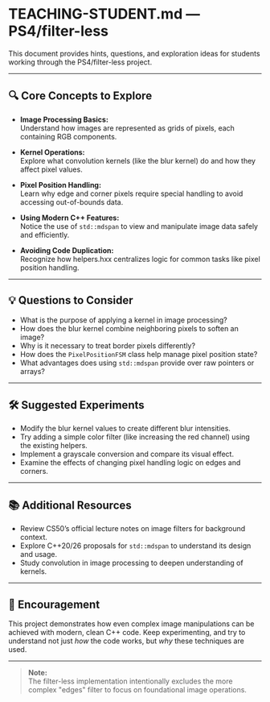 # TEACHING-STUDENT.md — PS4/filter-less

This document provides hints, questions, and exploration ideas for students working through the PS4/filter-less project.

---

## 🔍 Core Concepts to Explore

- **Image Processing Basics:**  
  Understand how images are represented as grids of pixels, each containing RGB components.

- **Kernel Operations:**  
  Explore what convolution kernels (like the blur kernel) do and how they affect pixel values.

- **Pixel Position Handling:**  
  Learn why edge and corner pixels require special handling to avoid accessing out-of-bounds data.

- **Using Modern C++ Features:**  
  Notice the use of `std::mdspan` to view and manipulate image data safely and efficiently.

- **Avoiding Code Duplication:**  
  Recognize how helpers.hxx centralizes logic for common tasks like pixel position handling.

---

## 💡 Questions to Consider

- What is the purpose of applying a kernel in image processing?  
- How does the blur kernel combine neighboring pixels to soften an image?  
- Why is it necessary to treat border pixels differently?  
- How does the `PixelPositionFSM` class help manage pixel position state?  
- What advantages does using `std::mdspan` provide over raw pointers or arrays?

---

## 🛠 Suggested Experiments

- Modify the blur kernel values to create different blur intensities.  
- Try adding a simple color filter (like increasing the red channel) using the existing helpers.  
- Implement a grayscale conversion and compare its visual effect.  
- Examine the effects of changing pixel handling logic on edges and corners.

---

## 📚 Additional Resources

- Review CS50’s official lecture notes on image filters for background context.  
- Explore C++20/26 proposals for `std::mdspan` to understand its design and usage.  
- Study convolution in image processing to deepen understanding of kernels.

---

## 🚀 Encouragement

This project demonstrates how even complex image manipulations can be achieved with modern, clean C++ code. Keep experimenting, and try to understand not just *how* the code works, but *why* these techniques are used.

---

> **Note:**  
> The filter-less implementation intentionally excludes the more complex "edges" filter to focus on foundational image operations.
